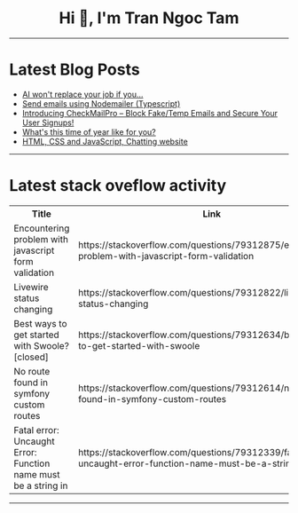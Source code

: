 <h1 align="center">Hi 👋, I'm Tran Ngoc Tam</h1>

---

# Latest Blog Posts 
<!-- BLOG-POST-LIST:START -->
- [AI won&#39;t replace your job if you...](https://dev.to/wgcorrea/ai-wont-replace-your-job-if-you-4nd4)
- [Send emails using Nodemailer &lpar;Typescript&rpar;](https://dev.to/victuk/send-emails-using-nodemailer-typescript-4763)
- [Introducing CheckMailPro – Block Fake/Temp Emails and Secure Your User Signups!](https://dev.to/checkmailpro/introducing-checkmailpro-block-faketemp-emails-and-secure-your-user-signups-17c5)
- [What&#39;s this time of year like for you?](https://dev.to/jess/whats-this-time-of-year-like-for-you-5ecm)
- [HTML, CSS and JavaScript, Chatting website](https://dev.to/bdg_186/html-css-and-javascript-chatting-website-54d0)
<!-- BLOG-POST-LIST:END -->

---

# Latest stack oveflow activity
<table>
  <tr><th>Title</th><th>Link</th></tr>
  <!-- STACKOVERFLOW:START --><tr><td>Encountering problem with javascript form validation</td><td>https://stackoverflow.com/questions/79312875/encountering-problem-with-javascript-form-validation</td></tr><tr><td>Livewire status changing</td><td>https://stackoverflow.com/questions/79312822/livewire-status-changing</td></tr><tr><td>Best ways to get started with Swoole? [closed]</td><td>https://stackoverflow.com/questions/79312634/best-ways-to-get-started-with-swoole</td></tr><tr><td>No route found in symfony custom routes</td><td>https://stackoverflow.com/questions/79312614/no-route-found-in-symfony-custom-routes</td></tr><tr><td>Fatal error: Uncaught Error: Function name must be a string in</td><td>https://stackoverflow.com/questions/79312339/fatal-error-uncaught-error-function-name-must-be-a-string-in</td></tr><!-- STACKOVERFLOW:END -->
</table>

---


